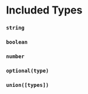 # Included Types

### `string`

### `boolean`

### `number`

### `optional(type)`

### `union([types])`
